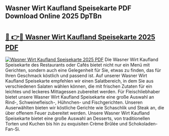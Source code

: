 ## Wasner Wirt Kaufland Speisekarte PDF Download Online 2025 DpTBn

# <h2><a href="http://gcbttv.nevu.top/?p=Wasner+Wirt+Kaufland+Speisekarte">🔗 👉🔴 Wasner Wirt Kaufland Speisekarte 2025 PDF</a></h2>

[![Wasner Wirt Kaufland Speisekarte 2025 PDF](https://i.imgur.com/dBaPXMq.png)](http://gcbttv.nevu.top/?p=Wasner+Wirt+Kaufland+Speisekarte)
Die Wasner Wirt Kaufland Speisekarte des Restaurants oder Cafés bietet nicht nur ein Menü mit Gerichten, sondern auch eine Gelegenheit für Sie, etwas zu finden, das für Ihren Geschmack köstlich und passend ist. Auf unserer Wasner Wirt Kaufland Speisekarte empfehlen wir einen Salatbereich, in dem Sie aus verschiedenen Salaten wählen können, die mit frischen Zutaten für ein leichtes und leckeres Mittagessen zubereitet werden. Für Fleischliebhaber bietet unsere Wasner Wirt Kaufland Speisekarte eine große Auswahl an Rind-, Schweinefleisch-, Hühnchen- und Fischgerichten. Unseren Auserwählten bieten wir köstliche Gerichte wie Schaschlik und Steak an, die über offenem Feuer zubereitet werden. Unsere Wasner Wirt Kaufland Speisekarte bietet eine große Auswahl an Desserts, von traditionellen Torten und Kuchen bis hin zu exquisiten Crème Brûlée und Schokoladen-Fan-Si.
